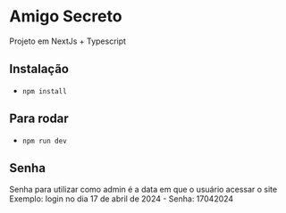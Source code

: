 # Amigo Secreto

Projeto em NextJs + Typescript

## Instalação
- `npm install`

## Para rodar
- `npm run dev`

## Senha
Senha para utilizar como admin é a data em que o usuário acessar o site </br>
Exemplo: login no dia 17 de abril de 2024 - Senha: 17042024 
